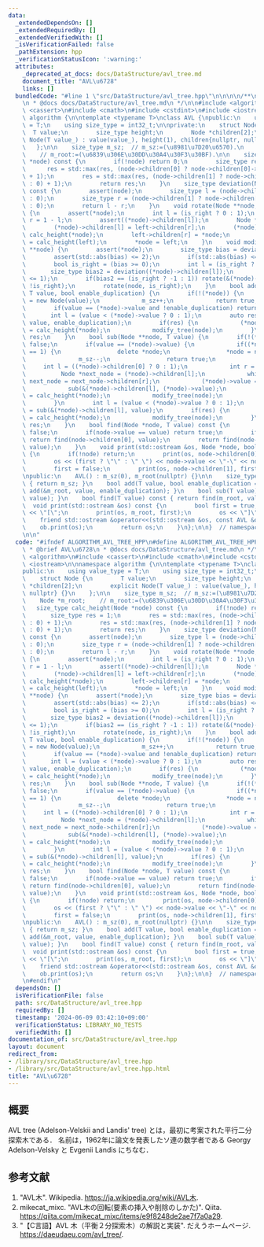 ```yaml
---
data:
  _extendedDependsOn: []
  _extendedRequiredBy: []
  _extendedVerifiedWith: []
  _isVerificationFailed: false
  _pathExtension: hpp
  _verificationStatusIcon: ':warning:'
  attributes:
    _deprecated_at_docs: docs/DataStructure/avl_tree.md
    document_title: "AVL\u6728"
    links: []
  bundledCode: "#line 1 \"src/DataStructure/avl_tree.hpp\"\n\n\n\n/**\n * @brief AVL\u6728\
    \n * @docs docs/DataStructure/avl_tree.md\n */\n\n#include <algorithm>\n#include\
    \ <cassert>\n#include <cmath>\n#include <cstdint>\n#include <iostream>\n\nnamespace\
    \ algorithm {\n\ntemplate <typename T>\nclass AVL {\npublic:\n    using value_type\
    \ = T;\n    using size_type = int32_t;\n\nprivate:\n    struct Node {\n      \
    \  T value;\n        size_type height;\n        Node *children[2];\n        explicit\
    \ Node(T value_) : value(value_), height(1), children{nullptr, nullptr} {}\n \
    \   };\n\n    size_type m_sz;  // m_sz:=(\u8981\u7D20\u6570).\n    Node *m_root;\
    \    // m_root:=(\u6839\u306E\u30DD\u30A4\u30F3\u30BF).\n\n    size_type calc_height(Node\
    \ *node) const {\n        if(!node) return 0;\n        size_type res = 1;\n  \
    \      res = std::max(res, (node->children[0] ? node->children[0]->height : 0)\
    \ + 1);\n        res = std::max(res, (node->children[1] ? node->children[1]->height\
    \ : 0) + 1);\n        return res;\n    }\n    size_type deviation(Node *node)\
    \ const {\n        assert(node);\n        size_type l = (node->children[0] ? node->children[0]->height\
    \ : 0);\n        size_type r = (node->children[1] ? node->children[1]->height\
    \ : 0);\n        return l - r;\n    }\n    void rotate(Node **node, bool is_right)\
    \ {\n        assert(*node);\n        int l = (is_right ? 0 : 1);\n        int\
    \ r = 1 - l;\n        assert((*node)->children[l]);\n        Node *left = (*node)->children[l];\n\
    \        (*node)->children[l] = left->children[r];\n        (*node)->height =\
    \ calc_height(*node);\n        left->children[r] = *node;\n        left->height\
    \ = calc_height(left);\n        *node = left;\n    }\n    void modify_tree(Node\
    \ **node) {\n        assert(*node);\n        size_type bias = deviation(*node);\n\
    \        assert(std::abs(bias) <= 2);\n        if(std::abs(bias) <= 1) return;\n\
    \        bool is_right = (bias >= 0);\n        int l = (is_right ? 0 : 1);\n \
    \       size_type bias2 = deviation((*node)->children[l]);\n        assert(std::abs(bias2)\
    \ <= 1);\n        if(bias2 == (is_right ? -1 : 1)) rotate(&(*node)->children[l],\
    \ !is_right);\n        rotate(node, is_right);\n    }\n    bool add(Node **node,\
    \ T value, bool enable_duplication) {\n        if(!(*node)) {\n            *node\
    \ = new Node(value);\n            m_sz++;\n            return true;\n        }\n\
    \        if(value == (*node)->value and !enable_duplication) return false;\n \
    \       int l = (value < (*node)->value ? 0 : 1);\n        auto res = add(&(*node)->children[l],\
    \ value, enable_duplication);\n        if(res) {\n            (*node)->height\
    \ = calc_height(*node);\n            modify_tree(node);\n        }\n        return\
    \ res;\n    }\n    bool sub(Node **node, T value) {\n        if(!(*node)) return\
    \ false;\n        if(value == (*node)->value) {\n            if((*node)->height\
    \ == 1) {\n                delete *node;\n                *node = nullptr;\n \
    \               m_sz--;\n                return true;\n            }\n       \
    \     int l = ((*node)->children[0] ? 0 : 1);\n            int r = 1 - l;\n  \
    \          Node *next_node = (*node)->children[l];\n            while(next_node->children[r])\
    \ next_node = next_node->children[r];\n            (*node)->value = next_node->value;\n\
    \            sub(&(*node)->children[l], (*node)->value);\n            (*node)->height\
    \ = calc_height(*node);\n            modify_tree(node);\n            return true;\n\
    \        }\n        int l = (value < (*node)->value ? 0 : 1);\n        auto res\
    \ = sub(&(*node)->children[l], value);\n        if(res) {\n            (*node)->height\
    \ = calc_height(*node);\n            modify_tree(node);\n        }\n        return\
    \ res;\n    }\n    bool find(Node *node, T value) const {\n        if(!node) return\
    \ false;\n        if(node->value == value) return true;\n        if(value < node->value)\
    \ return find(node->children[0], value);\n        return find(node->children[1],\
    \ value);\n    }\n    void print(std::ostream &os, Node *node, bool &first) const\
    \ {\n        if(!node) return;\n        print(os, node->children[0], first);\n\
    \        os << (first ? \"\" : \" \") << node->value << \"-\" << node->height;\n\
    \        first = false;\n        print(os, node->children[1], first);\n    }\n\
    \npublic:\n    AVL() : m_sz(0), m_root(nullptr) {}\n\n    size_type size() const\
    \ { return m_sz; }\n    bool add(T value, bool enable_duplication = false) { return\
    \ add(&m_root, value, enable_duplication); }\n    bool sub(T value) { return sub(&m_root,\
    \ value); }\n    bool find(T value) const { return find(m_root, value); }\n  \
    \  void print(std::ostream &os) const {\n        bool first = true;\n        os\
    \ << \"[\";\n        print(os, m_root, first);\n        os << \"]\";\n    }\n\n\
    \    friend std::ostream &operator<<(std::ostream &os, const AVL &ob) {\n    \
    \    ob.print(os);\n        return os;\n    }\n};\n\n}  // namespace algorithm\n\
    \n\n"
  code: "#ifndef ALGORITHM_AVL_TREE_HPP\n#define ALGORITHM_AVL_TREE_HPP 1\n\n/**\n\
    \ * @brief AVL\u6728\n * @docs docs/DataStructure/avl_tree.md\n */\n\n#include\
    \ <algorithm>\n#include <cassert>\n#include <cmath>\n#include <cstdint>\n#include\
    \ <iostream>\n\nnamespace algorithm {\n\ntemplate <typename T>\nclass AVL {\n\
    public:\n    using value_type = T;\n    using size_type = int32_t;\n\nprivate:\n\
    \    struct Node {\n        T value;\n        size_type height;\n        Node\
    \ *children[2];\n        explicit Node(T value_) : value(value_), height(1), children{nullptr,\
    \ nullptr} {}\n    };\n\n    size_type m_sz;  // m_sz:=(\u8981\u7D20\u6570).\n\
    \    Node *m_root;    // m_root:=(\u6839\u306E\u30DD\u30A4\u30F3\u30BF).\n\n \
    \   size_type calc_height(Node *node) const {\n        if(!node) return 0;\n \
    \       size_type res = 1;\n        res = std::max(res, (node->children[0] ? node->children[0]->height\
    \ : 0) + 1);\n        res = std::max(res, (node->children[1] ? node->children[1]->height\
    \ : 0) + 1);\n        return res;\n    }\n    size_type deviation(Node *node)\
    \ const {\n        assert(node);\n        size_type l = (node->children[0] ? node->children[0]->height\
    \ : 0);\n        size_type r = (node->children[1] ? node->children[1]->height\
    \ : 0);\n        return l - r;\n    }\n    void rotate(Node **node, bool is_right)\
    \ {\n        assert(*node);\n        int l = (is_right ? 0 : 1);\n        int\
    \ r = 1 - l;\n        assert((*node)->children[l]);\n        Node *left = (*node)->children[l];\n\
    \        (*node)->children[l] = left->children[r];\n        (*node)->height =\
    \ calc_height(*node);\n        left->children[r] = *node;\n        left->height\
    \ = calc_height(left);\n        *node = left;\n    }\n    void modify_tree(Node\
    \ **node) {\n        assert(*node);\n        size_type bias = deviation(*node);\n\
    \        assert(std::abs(bias) <= 2);\n        if(std::abs(bias) <= 1) return;\n\
    \        bool is_right = (bias >= 0);\n        int l = (is_right ? 0 : 1);\n \
    \       size_type bias2 = deviation((*node)->children[l]);\n        assert(std::abs(bias2)\
    \ <= 1);\n        if(bias2 == (is_right ? -1 : 1)) rotate(&(*node)->children[l],\
    \ !is_right);\n        rotate(node, is_right);\n    }\n    bool add(Node **node,\
    \ T value, bool enable_duplication) {\n        if(!(*node)) {\n            *node\
    \ = new Node(value);\n            m_sz++;\n            return true;\n        }\n\
    \        if(value == (*node)->value and !enable_duplication) return false;\n \
    \       int l = (value < (*node)->value ? 0 : 1);\n        auto res = add(&(*node)->children[l],\
    \ value, enable_duplication);\n        if(res) {\n            (*node)->height\
    \ = calc_height(*node);\n            modify_tree(node);\n        }\n        return\
    \ res;\n    }\n    bool sub(Node **node, T value) {\n        if(!(*node)) return\
    \ false;\n        if(value == (*node)->value) {\n            if((*node)->height\
    \ == 1) {\n                delete *node;\n                *node = nullptr;\n \
    \               m_sz--;\n                return true;\n            }\n       \
    \     int l = ((*node)->children[0] ? 0 : 1);\n            int r = 1 - l;\n  \
    \          Node *next_node = (*node)->children[l];\n            while(next_node->children[r])\
    \ next_node = next_node->children[r];\n            (*node)->value = next_node->value;\n\
    \            sub(&(*node)->children[l], (*node)->value);\n            (*node)->height\
    \ = calc_height(*node);\n            modify_tree(node);\n            return true;\n\
    \        }\n        int l = (value < (*node)->value ? 0 : 1);\n        auto res\
    \ = sub(&(*node)->children[l], value);\n        if(res) {\n            (*node)->height\
    \ = calc_height(*node);\n            modify_tree(node);\n        }\n        return\
    \ res;\n    }\n    bool find(Node *node, T value) const {\n        if(!node) return\
    \ false;\n        if(node->value == value) return true;\n        if(value < node->value)\
    \ return find(node->children[0], value);\n        return find(node->children[1],\
    \ value);\n    }\n    void print(std::ostream &os, Node *node, bool &first) const\
    \ {\n        if(!node) return;\n        print(os, node->children[0], first);\n\
    \        os << (first ? \"\" : \" \") << node->value << \"-\" << node->height;\n\
    \        first = false;\n        print(os, node->children[1], first);\n    }\n\
    \npublic:\n    AVL() : m_sz(0), m_root(nullptr) {}\n\n    size_type size() const\
    \ { return m_sz; }\n    bool add(T value, bool enable_duplication = false) { return\
    \ add(&m_root, value, enable_duplication); }\n    bool sub(T value) { return sub(&m_root,\
    \ value); }\n    bool find(T value) const { return find(m_root, value); }\n  \
    \  void print(std::ostream &os) const {\n        bool first = true;\n        os\
    \ << \"[\";\n        print(os, m_root, first);\n        os << \"]\";\n    }\n\n\
    \    friend std::ostream &operator<<(std::ostream &os, const AVL &ob) {\n    \
    \    ob.print(os);\n        return os;\n    }\n};\n\n}  // namespace algorithm\n\
    \n#endif\n"
  dependsOn: []
  isVerificationFile: false
  path: src/DataStructure/avl_tree.hpp
  requiredBy: []
  timestamp: '2024-06-09 03:42:10+09:00'
  verificationStatus: LIBRARY_NO_TESTS
  verifiedWith: []
documentation_of: src/DataStructure/avl_tree.hpp
layout: document
redirect_from:
- /library/src/DataStructure/avl_tree.hpp
- /library/src/DataStructure/avl_tree.hpp.html
title: "AVL\u6728"
---
```

## 概要

AVL tree (Adelson-Velskii and Landis' tree) とは，最初に考案された平行二分探索木である．
名前は，1962年に論文を発表したソ連の数学者である Georgy Adelson-Velsky と Evgenii Landis にちなむ．


## 参考文献

1. "AVL木". Wikipedia. <https://ja.wikipedia.org/wiki/AVL木>.
1. mikecat_mixc. "AVL木の回転(要素の挿入や削除のしかた)". Qiita. <https://qiita.com/mikecat_mixc/items/e9f8248de2ae7f7a0a29>.
1. "【C言語】AVL 木（平衡２分探索木）の解説と実装". だえうホームページ. <https://daeudaeu.com/avl_tree/>.
